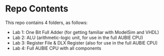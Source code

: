 # Repo Contents
This repo contains 4 folders, as follows:
- Lab 1: One Bit Full Adder (for getting familiar with ModelSim and VHDL)
- Lab 2: ALU (arithmetic-logic unit, for use in the full AUBIE CPU)
- Lab 3: Register File & DLX Register (also for use in the full AUBIE CPU)
- Lab 4: Full AUBIE CPU with all components

